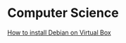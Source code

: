 # **Computer Science**

[How to install Debian on Virtual Box](https://hoseong511.github.io/CS/OS/howto)
